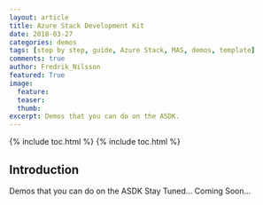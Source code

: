 ```yaml
---
layout: article
title: Azure Stack Development Kit
date: 2018-03-27
categories: demos
tags: [step by step, guide, Azure Stack, MAS, demos, template]
comments: true
author: Fredrik_Nilsson
featured: True
image:
  feature:
  teaser:
  thumb: 
excerpt: Demos that you can do on the ASDK.
---
```

{% include toc.html %}
{% include toc.html %}

## Introduction

Demos that you can do on the ASDK
Stay Tuned... Coming Soon...
